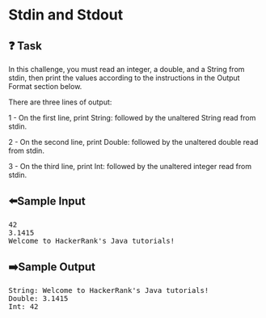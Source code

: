 # Stdin and Stdout  
## ❓ Task
In this challenge, you must read an integer, a double, and a String from stdin, then print the values according to the instructions in the Output Format section below.

There are three lines of output:

1 -  On the first line, print String: followed by the unaltered String read from stdin.

2 - On the second line, print Double: followed by the unaltered double read from stdin.

3 - On the third line, print Int: followed by the unaltered integer read from stdin.
## ⬅️Sample Input
<pre>
42
3.1415
Welcome to HackerRank's Java tutorials!
</pre>

## ➡️Sample Output
<pre>
String: Welcome to HackerRank's Java tutorials!
Double: 3.1415
Int: 42
</pre>